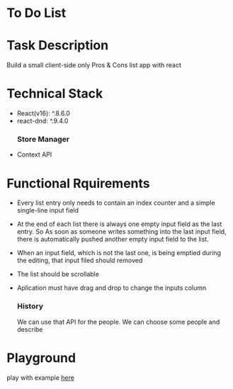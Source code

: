 # To Do List
# Task Description
  Build a small client-side only Pros & Cons list app with react

# Technical Stack
- React(v16): ^.8.6.0
- react-dnd:  ^.9.4.0
  ### Store Manager
- Context API

# Functional Rquirements
- Every list entry only needs to contain an index counter and a simple single-line input field
- At the end of each list there is always one empty input field as the last entry. So As soon as someone writes something into   the last input field, there is automatically pushed another empty input field to the list.
- When an input field, which is not the last one, is being emptied during the editing, that input filed should removed
- The list should be scrollable
- Aplication must have drag and drop to change the inputs column

  ### History
  We can use that API for the people. We can choose some people and describe
  
# Playground
  
  play with example [here](http://localhost:3000/)
